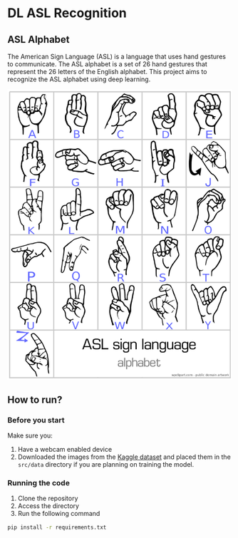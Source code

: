 # DL ASL Recognition

## ASL Alphabet
The American Sign Language (ASL) is a language that uses hand gestures to communicate. The ASL alphabet is a set of 26 hand gestures that represent the 26 letters of the English alphabet. This project aims to recognize the ASL alphabet using deep learning.

<img src="imgs/ASL_ALPHABET.png">
 
## How to run?
### Before you start
Make sure you:
1. Have a webcam enabled device
2. Downloaded the images from the [Kaggle dataset](https://www.kaggle.com/datasets/grassknoted/asl-alphabet) and placed them in the `src/data` directory if you are planning on training the model.
### Running the code
1. Clone the repository
2. Access the directory
3. Run the following command
```bash
pip install -r requirements.txt
```
